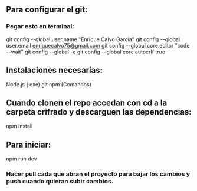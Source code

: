 ## Para configurar el git:

### Pegar esto en terminal:

git config --global user.name "Enrique Calvo Garcia"
git config --global user.email enriquecalvo75@gmail.com
git config --global core.editor "code --wait"
git config --global -e
git config --global core.autocrlf true

## Instalaciones necesarias:

Node.js (.exe)
git
npm (Comandos)

## Cuando clonen el repo accedan con cd a la carpeta crifrado y descarguen las dependencias:

npm install

## Para iniciar:

npm run dev

### Hacer pull cada que abran el proyecto para bajar los cambios y push cuando quieran subir cambios.

